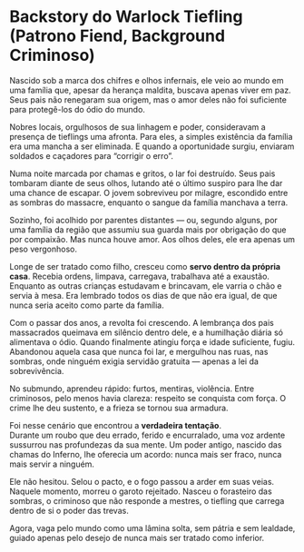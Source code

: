 # Backstory do Warlock Tiefling (Patrono Fiend, Background Criminoso)

Nascido sob a marca dos chifres e olhos infernais, ele veio ao mundo em uma família que, apesar da herança maldita, buscava apenas viver em paz. Seus pais não renegaram sua origem, mas o amor deles não foi suficiente para protegê-los do ódio do mundo.  

Nobres locais, orgulhosos de sua linhagem e poder, consideravam a presença de tieflings uma afronta. Para eles, a simples existência da família era uma mancha a ser eliminada. E quando a oportunidade surgiu, enviaram soldados e caçadores para “corrigir o erro”.  

Numa noite marcada por chamas e gritos, o lar foi destruído. Seus pais tombaram diante de seus olhos, lutando até o último suspiro para lhe dar uma chance de escapar. O jovem sobreviveu por milagre, escondido entre as sombras do massacre, enquanto o sangue da família manchava a terra.  

Sozinho, foi acolhido por parentes distantes — ou, segundo alguns, por uma família da região que assumiu sua guarda mais por obrigação do que por compaixão. Mas nunca houve amor. Aos olhos deles, ele era apenas um peso vergonhoso.  

Longe de ser tratado como filho, cresceu como **servo dentro da própria casa**. Recebia ordens, limpava, carregava, trabalhava até a exaustão. Enquanto as outras crianças estudavam e brincavam, ele varria o chão e servia à mesa. Era lembrado todos os dias de que não era igual, de que nunca seria aceito como parte da família.  

Com o passar dos anos, a revolta foi crescendo. A lembrança dos pais massacrados queimava em silêncio dentro dele, e a humilhação diária só alimentava o ódio. Quando finalmente atingiu força e idade suficiente, fugiu. Abandonou aquela casa que nunca foi lar, e mergulhou nas ruas, nas sombras, onde ninguém exigia servidão gratuita — apenas a lei da sobrevivência.  

No submundo, aprendeu rápido: furtos, mentiras, violência. Entre criminosos, pelo menos havia clareza: respeito se conquista com força. O crime lhe deu sustento, e a frieza se tornou sua armadura.  

Foi nesse cenário que encontrou a **verdadeira tentação**.  
Durante um roubo que deu errado, ferido e encurralado, uma voz ardente sussurrou nas profundezas da sua mente. Um poder antigo, nascido das chamas do Inferno, lhe oferecia um acordo: nunca mais ser fraco, nunca mais servir a ninguém.  

Ele não hesitou. Selou o pacto, e o fogo passou a arder em suas veias.  
Naquele momento, morreu o garoto rejeitado. Nasceu o forasteiro das sombras, o criminoso que não responde a mestres, o tiefling que carrega dentro de si o poder das trevas.  

Agora, vaga pelo mundo como uma lâmina solta, sem pátria e sem lealdade, guiado apenas pelo desejo de nunca mais ser tratado como inferior.  
